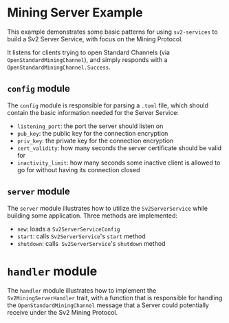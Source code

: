 # Mining Server Example

This example demonstrates some basic patterns for using `sv2-services` to build a Sv2 Server Service, with focus on the Mining Protocol.

It listens for clients trying to open Standard Channels (via `OpenStandardMiningChannel`), and simply responds with a `OpenStandardMiningChannel.Success`.

## `config` module

The `config` module is responsible for parsing a `.toml` file, which should contain the basic information needed for the Server Service:

- `listening_port`: the port the server should listen on
- `pub_key`: the public key for the connection encryption
- `priv_key`: the private key for the connection encryption
- `cert_validity`: how many seconds the server certificate should be valid for
- `inactivity_limit`: how many seconds some inactive client is allowed to go for without having its connection closed

## `server` module

The `server` module illustrates how to utilize the `Sv2ServerService` while building some application. Three methods are implemented:
- `new`: loads a `Sv2ServerServiceConfig`
- `start`: calls `Sv2ServerService`'s `start` method
- `shutdown`: calls` Sv2ServerService`'s `shutdown` method

# `handler` module

The `handler` module illustrates how to implement the `Sv2MiningServerHandler` trait, with a function that is responsible for handling the `OpenStandardMiningChannel` message that a Server could potentially receive under the Sv2 Mining Protocol.